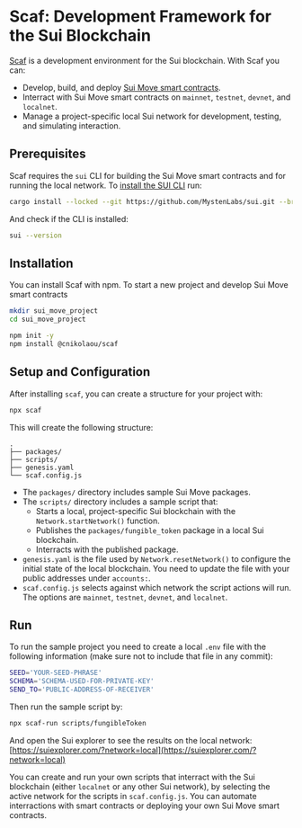 # Scaf: Development Framework for the Sui Blockchain

[Scaf](www.scafsui.com) is a development environment for the Sui blockchain. With Scaf you can:
- Develop, build, and deploy [Sui Move smart contracts](https://docs.sui.io/build/move).
- Interract with Sui Move smart contracts on `mainnet`, `testnet`, `devnet`,
    and `localnet`.
- Manage a project-specific local Sui network for development, testing, and
    simulating interaction.

## Prerequisites

Scaf requires the `sui` CLI for building the Sui Move smart contracts and for
running the local network. To [install the SUI CLI](https://docs.sui.io/build/install)
run:

```bash
cargo install --locked --git https://github.com/MystenLabs/sui.git --branch devnet sui

```

And check if the CLI is installed:

```bash
sui --version
```

## Installation

You can install Scaf with npm. To start a new project and develop Sui Move smart
contracts

```bash
mkdir sui_move_project
cd sui_move_project

npm init -y
npm install @cnikolaou/scaf
```

## Setup and Configuration

After installing `scaf`, you can create a structure for your project with:

```bash
npx scaf
```

This will create the following structure:

```
.
├── packages/
├── scripts/
├── genesis.yaml
└── scaf.config.js
```

- The `packages/` directory includes sample Sui Move packages.
- The `scripts/` directory includes a sample script that:
    - Starts a local, project-specific Sui blockchain with the `Network.startNetwork()` function.
    - Publishes the `packages/fungible_token` package in a local Sui blockchain.
    - Interracts with the published package.
- `genesis.yaml` is the file used by `Network.resetNetwork()` to configure the initial state
of the local blockchain. You need to update the file with your public addresses under `accounts:`.
- `scaf.config.js` selects against which network the script actions will run. The options are
`mainnet`, `testnet`, `devnet`, and `localnet`.

## Run

To run the sample project you need to create a local `.env` file with the following information
(make sure not to include that file in any commit):

```bash
SEED='YOUR-SEED-PHRASE'
SCHEMA='SCHEMA-USED-FOR-PRIVATE-KEY'
SEND_TO='PUBLIC-ADDRESS-OF-RECEIVER'
```

Then run the sample script by:

```bash
npx scaf-run scripts/fungibleToken
```

And open the Sui explorer to see the results on the local network:
[https://suiexplorer.com/?network=local](https://suiexplorer.com/?network=local)

You can create and run your own scripts that interract with the Sui blockchain (either
`localnet` or any other Sui network), by selecting the active network for the scripts
in `scaf.config.js`. You can automate interractions with smart contracts or deploying
your own Sui Move smart contracts.